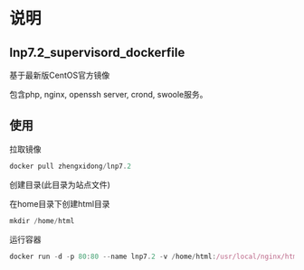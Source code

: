 说明
=================


## lnp7.2_supervisord_dockerfile

基于最新版CentOS官方镜像

包含php, nginx, openssh server, crond, swoole服务。

## 使用

拉取镜像
```js
docker pull zhengxidong/lnp7.2
```

创建目录(此目录为站点文件)

  在home目录下创建html目录

```js
mkdir /home/html
```

运行容器

```js
docker run -d -p 80:80 --name lnp7.2 -v /home/html:/usr/local/nginx/html zhengxidong/lnp7.2:1.0
```



   
